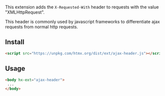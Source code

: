 This extension adds the `X-Requested-With` header to requests with the value "XMLHttpRequest".

This header is commonly used by javascript frameworks to differentiate ajax requests from normal http requests.

## Install

```html
<script src="https://unpkg.com/htmx.org/dist/ext/ajax-header.js"></script>
```

## Usage

```html
<body hx-ext="ajax-header">
 ...
</body>
```
